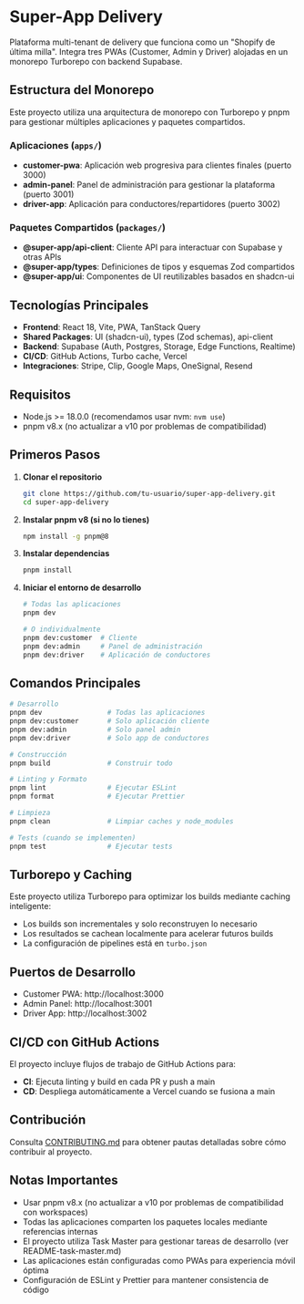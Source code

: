 # Super-App Delivery

Plataforma multi-tenant de delivery que funciona como un "Shopify de última milla". Integra tres PWAs (Customer, Admin y Driver) alojadas en un monorepo Turborepo con backend Supabase.

## Estructura del Monorepo

Este proyecto utiliza una arquitectura de monorepo con Turborepo y pnpm para gestionar múltiples aplicaciones y paquetes compartidos.

### Aplicaciones (`apps/`)

- **customer-pwa**: Aplicación web progresiva para clientes finales (puerto 3000)
- **admin-panel**: Panel de administración para gestionar la plataforma (puerto 3001)
- **driver-app**: Aplicación para conductores/repartidores (puerto 3002)

### Paquetes Compartidos (`packages/`)

- **@super-app/api-client**: Cliente API para interactuar con Supabase y otras APIs
- **@super-app/types**: Definiciones de tipos y esquemas Zod compartidos
- **@super-app/ui**: Componentes de UI reutilizables basados en shadcn-ui

## Tecnologías Principales

- **Frontend**: React 18, Vite, PWA, TanStack Query
- **Shared Packages**: UI (shadcn-ui), types (Zod schemas), api-client
- **Backend**: Supabase (Auth, Postgres, Storage, Edge Functions, Realtime)
- **CI/CD**: GitHub Actions, Turbo cache, Vercel
- **Integraciones**: Stripe, Clip, Google Maps, OneSignal, Resend

## Requisitos

- Node.js >= 18.0.0 (recomendamos usar nvm: `nvm use`)
- pnpm v8.x (no actualizar a v10 por problemas de compatibilidad)

## Primeros Pasos

1. **Clonar el repositorio**
   ```bash
   git clone https://github.com/tu-usuario/super-app-delivery.git
   cd super-app-delivery
   ```

2. **Instalar pnpm v8 (si no lo tienes)**
   ```bash
   npm install -g pnpm@8
   ```

3. **Instalar dependencias**
   ```bash
   pnpm install
   ```

4. **Iniciar el entorno de desarrollo**
   ```bash
   # Todas las aplicaciones
   pnpm dev
   
   # O individualmente
   pnpm dev:customer  # Cliente
   pnpm dev:admin     # Panel de administración
   pnpm dev:driver    # Aplicación de conductores
   ```

## Comandos Principales

```bash
# Desarrollo
pnpm dev                # Todas las aplicaciones
pnpm dev:customer       # Solo aplicación cliente
pnpm dev:admin          # Solo panel admin
pnpm dev:driver         # Solo app de conductores

# Construcción
pnpm build              # Construir todo

# Linting y Formato
pnpm lint               # Ejecutar ESLint
pnpm format             # Ejecutar Prettier

# Limpieza
pnpm clean              # Limpiar caches y node_modules

# Tests (cuando se implementen)
pnpm test               # Ejecutar tests
```

## Turborepo y Caching

Este proyecto utiliza Turborepo para optimizar los builds mediante caching inteligente:

- Los builds son incrementales y solo reconstruyen lo necesario
- Los resultados se cachean localmente para acelerar futuros builds
- La configuración de pipelines está en `turbo.json`

## Puertos de Desarrollo

- Customer PWA: http://localhost:3000
- Admin Panel: http://localhost:3001
- Driver App: http://localhost:3002

## CI/CD con GitHub Actions

El proyecto incluye flujos de trabajo de GitHub Actions para:

- **CI**: Ejecuta linting y build en cada PR y push a main
- **CD**: Despliega automáticamente a Vercel cuando se fusiona a main

## Contribución

Consulta [CONTRIBUTING.md](./CONTRIBUTING.md) para obtener pautas detalladas sobre cómo contribuir al proyecto.

## Notas Importantes

- Usar pnpm v8.x (no actualizar a v10 por problemas de compatibilidad con workspaces)
- Todas las aplicaciones comparten los paquetes locales mediante referencias internas
- El proyecto utiliza Task Master para gestionar tareas de desarrollo (ver README-task-master.md)
- Las aplicaciones están configuradas como PWAs para experiencia móvil óptima
- Configuración de ESLint y Prettier para mantener consistencia de código
